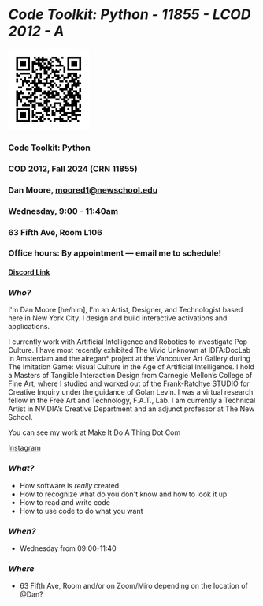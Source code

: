 #  ___Code Toolkit: Python - 11855 - LCOD 2012 - A___

![QR CODE](img/github.png)

### Code Toolkit: Python
### COD 2012, Fall 2024 (CRN 11855)
### Dan Moore, moored1@newschool.edu
### Wednesday, 9:00 – 11:40am
### 63 Fifth Ave, Room L106
### Office hours: By appointment — email me to schedule!

#### [Discord Link](https://discord.gg/USWhVSQdeE)

### _Who?_
I'm Dan Moore [he/him], I'm an Artist, Designer, and Technologist based here in New York City. I design and build interactive activations and applications.

I currently work with Artificial Intelligence and Robotics to investigate Pop Culture. I have most recently exhibited The Vivid Unknown at IDFA:DocLab in Amsterdam and the airegan* project at the Vancouver Art Gallery during The Imitation Game: Visual Culture in the Age of Artificial Intelligence. I hold a Masters of Tangible Interaction Design from Carnegie Mellon’s College of Fine Art, where I studied and worked out of the Frank-Ratchye STUDIO for Creative Inquiry under the guidance of Golan Levin. I was a virtual research fellow in the Free Art and Technology, F.A.T., Lab. I am currently a Technical Artist in NVIDIA’s Creative Department and an adjunct professor at The New School.

You can see my work at Make It Do A Thing Dot Com

[Instagram](http://instagram.com/dan.zeeeman)

### _What?_
- How software is _really_ created
- How to recognize what do you don't know and how to look it up
- How to read and write code
- How to use code to do what you want
### _When?_
- Wednesday from 09:00-11:40
### _Where_
- 63 Fifth Ave, Room and/or on Zoom/Miro depending on the location of @Dan? 

